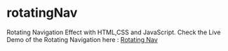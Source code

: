 # rotatingNav
Rotating Navigation Effect with HTML,CSS and JavaScript.
Check the Live Demo of the Rotating Navigation here :
<a href="https://shubhamjaiswal23.github.io/rotatingNav/">Rotating Nav</a>

